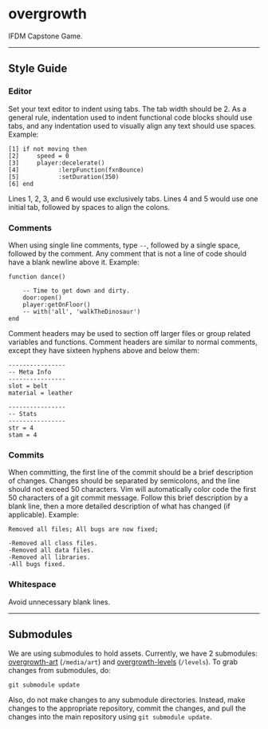 overgrowth
==========

IFDM Capstone Game.

- - - 

Style Guide
-----------

### Editor
Set your text editor to indent using tabs.  The tab width should be 2.  As a general rule, indentation used to indent functional code blocks should use tabs, and any indentation used to visually align any text should use spaces.  Example:

	[1] if not moving then
	[2] 	speed = 0
	[3] 	player:decelerate()
	[4] 	      :lerpFunction(fxnBounce)
	[5] 	      :setDuration(350)
	[6] end

Lines 1, 2, 3, and 6 would use exclusively tabs.  Lines 4 and 5 would use one initial tab, followed by spaces to align the colons.

### Comments
When using single line comments, type `--`, followed by a single space, followed by the comment.  Any comment that is not a line of code should have a blank newline above it.  Example:

	function dance()
		
		-- Time to get down and dirty.
		door:open()
		player:getOnFloor()
		-- with('all', 'walkTheDinosaur')
	end

Comment headers may be used to section off larger files or group related variables and functions.  Comment headers are similar to normal comments, except they have sixteen hyphens above and below them:

	----------------
	-- Meta Info
	----------------
	slot = belt
	material = leather
	
	----------------
	-- Stats
	----------------
	str = 4
	stam = 4

### Commits
When committing, the first line of the commit should be a brief description of changes.  Changes should be separated by semicolons, and the line should not exceed 50 characters.  Vim will automatically color code the first 50 characters of a git commit message.  Follow this brief description by a blank line, then a more detailed description of what has changed (if applicable).  Example:

	Removed all files; All bugs are now fixed;
	
	-Removed all class files.
	-Removed all data files.
	-Removed all libraries.
	-All bugs fixed.

### Whitespace
Avoid unnecessary blank lines.

- - -

Submodules
----------
We are using submodules to hold assets.  Currently, we have 2 submodules: [overgrowth-art](http://github.com/ifdm/overgrowth-art) (`/media/art`) and [overgrowth-levels](http://github.com/ifdm/overgrowth-levels) (`/levels`).  To grab changes from submodules, do:

	git submodule update

Also, do not make changes to any submodule directories.  Instead, make changes to the appropriate repository, commit the changes, and pull the changes into the main repository using `git submodule update`.
